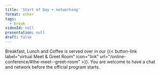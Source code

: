 ```yaml
---
title: 'Start of Day + networking'
format: other
tags:
  - break
videoId: null
presentation: null
draft: false
---
```

Breakfast, Lunch and Coffee is served over in our {{< button-link label="virtual Meet & Greet Room" icon="link" url="/online-conference/#the-meet--greet-room" >}}. You are welcome to have a chat and network before the official program starts.
